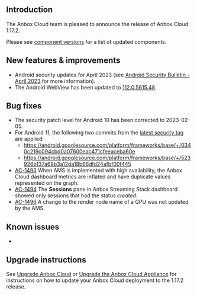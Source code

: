 ## Introduction

The Anbox Cloud team is pleased to announce the release of Anbox Cloud 1.17.2.

Please see [component versions](https://anbox-cloud.io/docs/component-versions) for a list of updated components.

## New features & improvements

* Android security updates for April 2023 (see [Android Security Bulletin - April 2023](https://source.android.com/docs/security/bulletin/2023-04-01) for more information).
* The Android WebView has been updated to [112.0.5615.48](https://chromereleases.googleblog.com/2023/04/early-stable-update-for-android.html).

## Bug fixes

* The security patch level for Android 10 has been corrected to 2023-02-05.
* For Android 11, the following two commits from the [latest security tag](https://android.googlesource.com/platform/frameworks/base/+/refs/tags/android-security-11.0.0_r65) are applied:
    - https://android.googlesource.com/platform/frameworks/base/+/0340c219c094cbd0a07600eac471cfeeaceba60e
    - https://android.googlesource.com/platform/frameworks/base/+/523926b137a69b3a12da18b66dfd24afbf00f445
* [AC-1493](https://warthogs.atlassian.net/browse/AC-1493) When AMS is implemented with high availability, the Anbox Cloud dashboard metrics are inflated and have duplicate values represented on the graph. 
* [AC-1494](https://warthogs.atlassian.net/browse/AC-1494) The **Sessions** pane in Anbox Streaming Stack dashboard showed only sessions that had the status *created*.
* [AC-1496](https://warthogs.atlassian.net/browse/AC-1496) A change to the render node name of a GPU was not updated by the AMS.

## Known issues

*

## Upgrade instructions

See [Upgrade Anbox Cloud](https://anbox-cloud.io/docs/howto/update/upgrade-anbox) or [Upgrade the Anbox Cloud Appliance](https://anbox-cloud.io/docs/howto/update/upgrade-appliance) for instructions on how to update your Anbox Cloud deployment to the 1.17.2 release.

